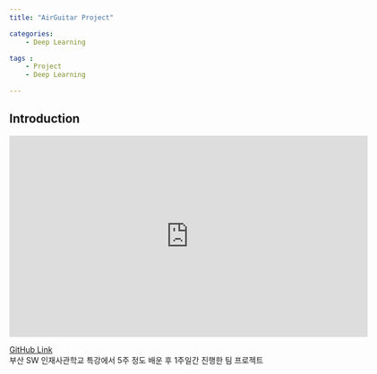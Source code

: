 ```yaml
---
title: "AirGuitar Project"

categories:
    - Deep Learning

tags :
    - Project
    - Deep Learning

---
```


## Introduction
<iframe width="640" height="360" src="https://www.youtube-nocookie.com/embed/RaQGj5DZogk" frameborder="0" allowfullscreen></iframe>

[GitHub Link](https://github.com/gotoERROR00111011/AirGuitar)  
부산 SW 인재사관학교 특강에서 5주 정도 배운 후 1주일간 진행한 팀 프로젝트  

